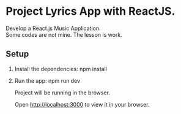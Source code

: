 # Project Lyrics App with ReactJS.

Develop a React.js Music Application. <br>
Some codes are not mine. The lesson is work.


## Setup

1. Install the dependencies:
     npm install

2. Run the app:
    npm run dev


    Project will be running in the browser.

    Open [http://localhost:3000](http://localhost:3000) to view it in your browser.

